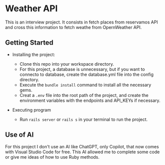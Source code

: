 # Weather API
This is an interview project. It consists in fetch places from reservamos API and cross this information to fetch weathe from OpernWeather API.

## Getting Started
* Installing the project:
  - Clone this repo into your workspace directory.
  - For this project, a database is unnecessary, but if you want to connecto to database, create the database.yml file into the config directory.
  - Execute the `bundle install` command to install all the necessary gems.
  - Creat a `.env` file into the root path of the project, and create the environment variables with the endpoints and API_KEYs if necessary.

* Executing program
  - Run `rails server` or `rails s` in your terminal to run the project.

## Use of AI
For this project I don't use an AI like ChatGPT, only Copilot, that now comes with Visual Studio Code for free. This AI allowed me to complete some code or give me ideas of how to use Ruby methods.
